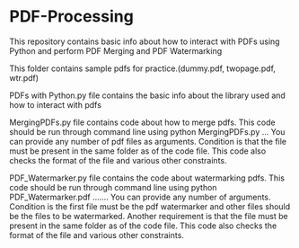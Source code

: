 # PDF-Processing
This repository contains basic info about how to interact with PDFs using Python and perform PDF Merging and PDF Watermarking

This folder contains sample pdfs for practice.(dummy.pdf, twopage.pdf, wtr.pdf)

PDFs with Python.py file contains the basic info about the library used and how to interact with pdfs

MergingPDFs.py file contains code about how to merge pdfs. This code should be run through command line
using python MergingPDFs.py <file1> <file2> <file3> ...
You can provide any number of pdf files as arguments. Condition is that the file must be present in the same folder as of the code file.
This code also checks the format of the file and various other constraints.

PDF_Watermarker.py file contains the code about watermarking pdfs. This code should be run through command line using 
python PDF_Watermarker.pdf <watermarkerfile> <file1> <file2>.......
You can provide any number of arguments. Condition is the first file must be the pdf watermarker and other files should be
the files to be watermarked. Another requirement is that the file must be present in the same folder as of the code file.
This code also checks the format of the file and various other constraints.
